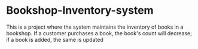 # Bookshop-Inventory-system
This is a project where the system maintains the inventory of books in a bookshop. If a customer purchases a book, the book's count will decrease; if a book is added, the same is updated

